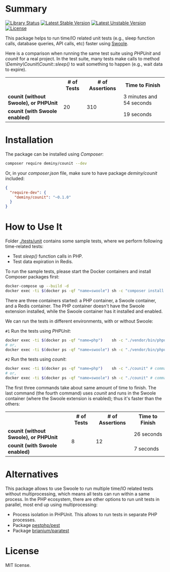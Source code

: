 # Summary
[![Library Status](https://github.com/deminy/counit/workflows/Unit%20Tests/badge.svg)](https://github.com/deminy/counit/actions)
[![Latest Stable Version](https://poser.pugx.org/deminy/counit/v/stable.svg)](https://packagist.org/packages/deminy/counit)
[![Latest Unstable Version](https://poser.pugx.org/deminy/counit/v/unstable.svg)](https://packagist.org/packages/deminy/counit)
[![License](https://poser.pugx.org/deminy/counit/license.svg)](https://packagist.org/packages/deminy/counit)

This package helps to run time/IO related unit tests (e.g., sleep function calls, database queries, API calls, etc) faster using [Swoole](https://github.com/swoole).

Here is a comparison when running the same test suite using _PHPUnit_ and _counit_ for a real project. In the test suite,
many tests make calls to method _\Deminy\Counit\Counit::sleep()_ to wait something to happen (e.g., wait data to expire).

<table>
  <tr>
    <th>&nbsp;</th>
    <th># of Tests</th>
    <th># of Assertions</th>
    <th>Time to Finish</th>
  </tr>
  <tr>
    <td><strong>counit (without Swoole), or PHPUnit</strong></td>
    <td rowspan="2">20</td>
    <td rowspan="2">310</td>
    <td>3 minutes and 54 seconds</td>
  </tr>
  <tr>
    <td><strong>counit (with Swoole enabled)</strong></td>
    <td>19 seconds</td>
  </tr>
</table>

# Installation

The package can be installed using _Composer_:

```bash
composer require deminy/counit --dev
```

Or, in your _composer.json_ file, make sure to have package _deminy/counit_ included:

```json
{
  "require-dev": {
    "deminy/counit": "~0.1.0"
  }
}
```

# How to Use It

Folder [./tests/unit](https://github.com/deminy/counit/tree/master/tests/unit) contains some sample tests, where we
perform following time-related tests:

* Test _sleep()_ function calls in PHP.
* Test data expiration in Redis.

To run the sample tests, please start the Docker containers and install Composer packages first:

```bash
docker-compose up --build -d
docker exec -ti $(docker ps -qf "name=swoole") sh -c "composer install -n"
```

There are three containers started: a PHP container, a Swoole container, and a Redis container. The PHP container doesn't
have the Swoole extension installed, while the Swoole container has it installed and enabled.

We can run the tests in different environments, with or without Swoole:

`#1` Run the tests using _PHPUnit_:

```bash
docker exec -ti $(docker ps -qf "name=php")    sh -c "./vendor/bin/phpunit" # command 1.
# or,
docker exec -ti $(docker ps -qf "name=swoole") sh -c "./vendor/bin/phpunit" # command 2.
```

`#2` Run the tests using _counit_:

```bash
docker exec -ti $(docker ps -qf "name=php")    sh -c "./counit" # command 3
# or,
docker exec -ti $(docker ps -qf "name=swoole") sh -c "./counit" # command 4
```

The first three commands take about same amount of time to finish. The last command (the fourth command) uses _counit_
and runs in the Swoole container (where the Swoole extension is enabled); thus it's faster than the others:

<table>
  <tr>
    <th>&nbsp;</th>
    <th># of Tests</th>
    <th># of Assertions</th>
    <th>Time to Finish</th>
  </tr>
  <tr>
    <td><strong>counit (without Swoole), or PHPUnit</strong></td>
    <td rowspan="2">8</td>
    <td rowspan="2">12</td>
    <td>26 seconds</td>
  </tr>
  <tr>
    <td><strong>counit (with Swoole enabled)</strong></td>
    <td>7 seconds</td>
  </tr>
</table>

# Alternatives

This package allows to use Swoole to run multiple time/IO related tests without multiprocessing, which means all tests
can run within a same process. In the PHP ecosystem, there are other options to run unit tests in parallel, most end up
using multiprocessing:

* Process isolation in PHPUnit. This allows to run tests in separate PHP processes.
* Package [pestphp/pest](https://pestphp.com)
* Package [brianium/paratest](https://github.com/paratestphp/paratest)

# License

MIT license.
